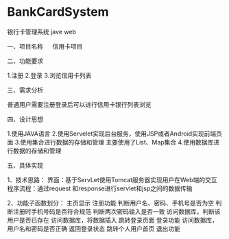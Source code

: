# BankCardSystem
银行卡管理系统 jave web

一、项目名称
　	信用卡项目

二、功能要求

   1.注册
   2.登录
   3.浏览信用卡列表

三、需求分析

   普通用户需要注册登录后可以进行信用卡银行列表浏览

四、设计思想
   
   1.使用JAVA语言
   2.使用Servelet实现后台服务，使用JSP或者Android实现前端页面
   3.使用集合进行数据的存储和管理 主要使用了List、Map集合
   4.使用数据库进行数据的存储和管理 

五、具体实现

   1、技术思路：
   界面：基于ServLet使用Tomcat服务器实现用户在Web端的交互
   程序流程：通过request 和response进行servlet和jsp之间的数据传输

   2、功能子函数划分：
   主页显示
   注册功能
   判断用户名、密码、手机号是否为空
   判断注册时手机号码是否符合规范
   判断两次密码输入是否一致
   访问数据库，判断该用户是否已存在
   访问数据库，将数据插入
   跳转登录页面
   登录功能
   访问数据库，用户名和密码是否正确
   返回登录状态
   跳转个人用户首页
   退出功能
